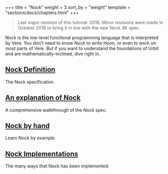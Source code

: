 +++
title = "Nock"
weight = 3
sort_by = "weight"
template = "sections/docs/chapters.html"
+++
> Last major revision of this tutorial: 2016.  Minor revisions were made in October 2018 to bring it in line with the new Nock 4K spec.

Nock is the low-level functional programming language that is interpreted by Vere. You don't need to know Nock to write Hoon, or even to work on most parts of Vere.  But if you want to understand the foundations of Urbit and are mathematically-inclined, dive right in.

## [Nock Definition](@/docs/learn/nock/definition.md)

The Nock specification.

## [An explanation of Nock](@/docs/learn/nock/explanation.md)

A comprehensive walkthrough of the Nock spec.

## [Nock by hand](@/docs/learn/nock/example.md)

Learn Nock by example.

## [Nock Implementations](@/docs/learn/nock/implementations.md)

The many ways that Nock has been implemented.
